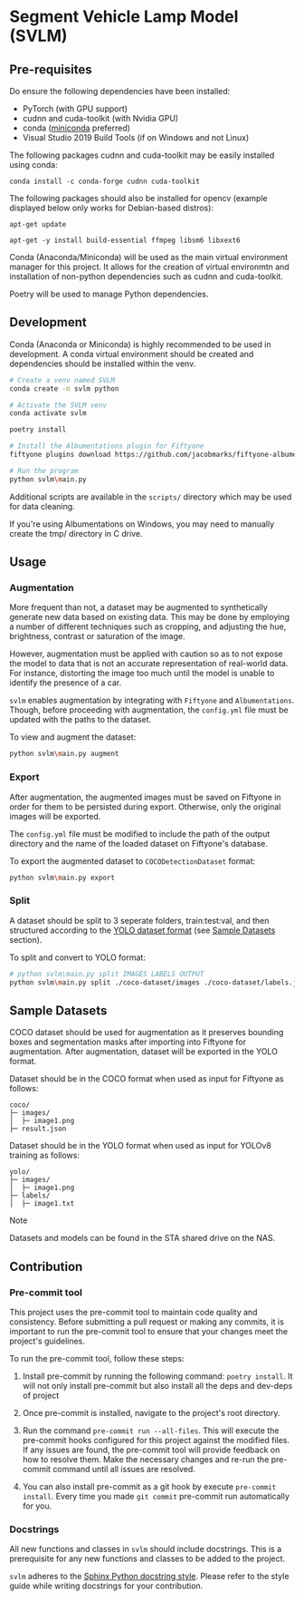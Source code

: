 # Segment Vehicle Lamp Model (SVLM)

## Pre-requisites
Do ensure the following dependencies have been installed:
- PyTorch (with GPU support)
- cudnn and cuda-toolkit (with Nvidia GPU)
- conda ([miniconda](https://docs.anaconda.com/miniconda/#quick-command-line-install) preferred) 
- Visual Studio 2019 Build Tools (if on Windows and not Linux)

The following packages cudnn and cuda-toolkit may be easily installed using conda:
```
conda install -c conda-forge cudnn cuda-toolkit
```
The following packages should also be installed for opencv (example displayed below only works for Debian-based distros):
```
apt-get update

apt-get -y install build-essential ffmpeg libsm6 libxext6
```

Conda (Anaconda/Miniconda) will be used as the main virtual environment manager for this project. It allows for the creation of virtual environmtn
and installation of non-python dependencies such as cudnn and cuda-toolkit.

Poetry will be used to manage Python dependencies.

## Development
Conda (Anaconda or Miniconda) is highly recommended to be used in development. A conda virtual environment should be created and dependencies should
be installed within the venv.

```bash
# Create a venv named SVLM
conda create -n svlm python

# Activate the SVLM venv
conda activate svlm

poetry install

# Install the Albumentations plugin for Fiftyone
fiftyone plugins download https://github.com/jacobmarks/fiftyone-albumentations-plugin

# Run the program
python svlm\main.py
```

Additional scripts are available in the `scripts/` directory which may be used for data cleaning.

If you're using Albumentations on Windows, you may need to manually create the tmp/ directory in C drive.

## Usage

### Augmentation

More frequent than not, a dataset may be augmented to synthetically generate new data based on existing data. This may be done by employing a number of different techniques such as cropping, and adjusting the hue, brightness, contrast or saturation of the image.

However, augmentation must be applied with caution so as to not expose the model to data that is not an accurate representation of real-world data. For instance, distorting the image too much until the model is unable to identify the presence of a car.

`svlm` enables augmentation by integrating with `Fiftyone` and `Albumentations`. Though, before proceeding with augmentation, the `config.yml` file must be updated with the paths to the dataset.

To view and augment the dataset:
```Bash
python svlm\main.py augment
```

### Export

After augmentation, the augmented images must be saved on Fiftyone in order for them to be persisted during export. Otherwise, only the original images will be exported.

The `config.yml` file must be modified to include the path of the output directory and the name of the loaded dataset on Fiftyone's database.

To export the augmented dataset to `COCODetectionDataset` format:
```Bash
python svlm\main.py export
```

### Split

A dataset should be split to 3 seperate folders, train:test:val, and then structured according to the [YOLO dataset format][yolo-dataset-format] (see [Sample Datasets](#sample-datasets) section).

To split and convert to YOLO format:
```Bash
# python svlm\main.py split IMAGES LABELS OUTPUT
python svlm\main.py split ./coco-dataset/images ./coco-dataset/labels.json ./yolo-dataset
```


## Sample Datasets

COCO dataset should be used for augmentation as it preserves bounding boxes and segmentation masks after importing into Fiftyone for augmentation.
After augmentation, dataset will be exported in the YOLO format.

Dataset should be in the COCO format when used as input for Fiftyone as follows:

```
coco/
├─ images/
│  ├─ image1.png
├─ result.json

```

Dataset should be in the YOLO format when used as input for YOLOv8 training as follows:

```
yolo/
├─ images/
│  ├─ image1.png
├─ labels/
│  ├─ image1.txt
```

> [!NOTE]  
> Datasets and models can be found in the STA shared drive on the NAS.

## Contribution

### Pre-commit tool
This project uses the pre-commit tool to maintain code quality and consistency. Before submitting a pull request or making any commits, it is important to run the pre-commit tool to ensure that your changes meet the project's guidelines.

To run the pre-commit tool, follow these steps:

1. Install pre-commit by running the following command: `poetry install`. It will not only install pre-commit but also install all the deps and dev-deps of project

2. Once pre-commit is installed, navigate to the project's root directory.

3. Run the command `pre-commit run --all-files`. This will execute the pre-commit hooks configured for this project against the modified files. If any issues are found, the pre-commit tool will provide feedback on how to resolve them. Make the necessary changes and re-run the pre-commit command until all issues are resolved.

4. You can also install pre-commit as a git hook by execute `pre-commit install`. Every time you made `git commit` pre-commit run automatically for you.

### Docstrings
All new functions and classes in `svlm` should include docstrings. This is a prerequisite for any new functions and classes to be added to the project.

`svlm` adheres to the [Sphinx Python docstring style][sphinx-docstring-style]. Please refer to the style guide while writing docstrings for your contribution.

<!-- MARKDOWN LINKS & IMAGES -->
<!-- https://www.markdownguide.org/basic-syntax/#reference-style-links -->
[yolo-dataset-format]: https://docs.ultralytics.com/datasets/segment/#dataset-yaml-format
[sphinx-docstring-style]: https://google.github.io/styleguide/pyguide.html#383-functions-and-methods
